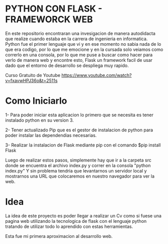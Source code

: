 # PYTHON CON FLASK - FRAMEWORCK WEB

En este repositorio encontraran una invesigacion de manera autodidacta que realize cuando estaba en la carrera de ingenieria en informatica.
Python fue el primer lenguaje que vi y en ese momento no sabia nada de lo que era codigo, por lo que me emocione y en la cursada solo veiamos
como correrlo en una consola, por lo que me puse a buscar como hacer para verlo de manera web y encontre esto, Flask un framework facil de usar
dado que el entorno de desarrollo se despliega muy rapido.

Curso Gratuito de Youtube https://www.youtube.com/watch?v=fxavwHPJ36o&t=2511s

# Como Iniciarlo
1- Para poder iniciar esta aplicacion lo primero que se necesita es tener instalado python en su version 3.

2- Tener actualizado Pip que es el gestor de instalacion de python para poder instalar las dependendias necesarias.

3- Realizar la instalacion de Flask mediante pip con el comando  $pip install Flask 

Luego de realizar estos pasos, simplemente hay que ir a la carpeta src donde se encuentra el archivo index.py y correr en la consola "python index.py"
Y sin problema tendria que levantarnos un servidor local y mostrarnos una URL que colocaremos en nuestro navegador para ver la web.

# Idea
La idea de este proyecto es poder llegar a realizar un Cv como si fuese una pagina web utilizando la tecnologica de flask con el lenguaje python 
tratando de utilizar todo lo aprendido con estas herramientas.

Esta fue mi primera aproximacion al desarrollo web.
